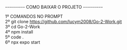 ---------- COMO BAIXAR O PROJETO ----------

  1º COMANDOS NO PROMPT                      
  2º git clone https://github.com/lucym2008/Go-2-Work.git                      
  3º cd Go-2-Work                      
  4º npm install                      
  5º code .                      
  6º npx expo start                      
